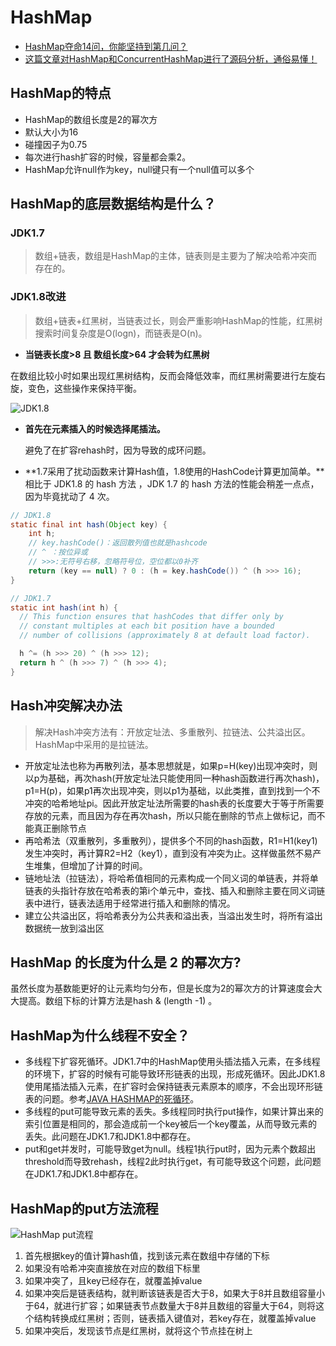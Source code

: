 # HashMap

- [HashMap夺命14问，你能坚持到第几问？](https://mp.weixin.qq.com/s/sv94zXCl7MU54VBQx8WQJw)
- [这篇文章对HashMap和ConcurrentHashMap进行了源码分析，通俗易懂！](https://crossoverjie.top/2018/07/23/java-senior/ConcurrentHashMap/)

## HashMap的特点

- HashMap的数组长度是2的幂次方
- 默认大小为16
- 碰撞因子为0.75
- 每次进行hash扩容的时候，容量都会乘2。
- HashMap允许null作为key，null键只有一个null值可以多个

## HashMap的底层数据结构是什么？

### JDK1.7

> 数组+链表，数组是HashMap的主体，链表则是主要为了解决哈希冲突而存在的。

### JDK1.8改进

> 数组+链表+红黑树，当链表过长，则会严重影响HashMap的性能，红黑树搜索时间复杂度是O(logn)，而链表是O(n)。

- **当链表长度>8 且 数组长度>64 才会转为红黑树**

在数组比较小时如果出现红黑树结构，反而会降低效率，而红黑树需要进行左旋右旋，变色，这些操作来保持平衡。

![JDK1.8](https://cdn.jsdelivr.net/gh/mouweng/FigureBed/img/202204021434216.png)

- **首先在元素插入的时候选择尾插法。**

  避免了在扩容rehash时，因为导致的成环问题。

- **1.7采用了扰动函数来计算Hash值，1.8使用的HashCode计算更加简单。**相比于 JDK1.8 的 hash 方法 ，JDK 1.7 的 hash 方法的性能会稍差一点点，因为毕竟扰动了 4 次。

```java
// JDK1.8
static final int hash(Object key) {
    int h;
    // key.hashCode()：返回散列值也就是hashcode
    // ^ ：按位异或
    // >>>:无符号右移，忽略符号位，空位都以0补齐
    return (key == null) ? 0 : (h = key.hashCode()) ^ (h >>> 16);
}

// JDK1.7
static int hash(int h) {
  // This function ensures that hashCodes that differ only by
  // constant multiples at each bit position have a bounded
  // number of collisions (approximately 8 at default load factor).

  h ^= (h >>> 20) ^ (h >>> 12);
  return h ^ (h >>> 7) ^ (h >>> 4);
}
```

## Hash冲突解决办法

> 解决Hash冲突方法有：开放定址法、多重散列、拉链法、公共溢出区。HashMap中采用的是拉链法。

- 开放定址法也称为再散列法，基本思想就是，如果p=H(key)出现冲突时，则以p为基础，再次hash(开放定址法只能使用同一种hash函数进行再次hash)，p1=H(p)，如果p1再次出现冲突，则以p1为基础，以此类推，直到找到一个不冲突的哈希地址pi。因此开放定址法所需要的hash表的长度要大于等于所需要存放的元素，而且因为存在再次hash，所以只能在删除的节点上做标记，而不能真正删除节点
- 再哈希法（双重散列，多重散列），提供多个不同的hash函数，R1=H1(key1)发生冲突时，再计算R2=H2（key1），直到没有冲突为止。这样做虽然不易产生堆集，但增加了计算的时间。
- 链地址法（拉链法），将哈希值相同的元素构成一个同义词的单链表，并将单链表的头指针存放在哈希表的第i个单元中，查找、插入和删除主要在同义词链表中进行，链表法适用于经常进行插入和删除的情况。
- 建立公共溢出区，将哈希表分为公共表和溢出表，当溢出发生时，将所有溢出数据统一放到溢出区

## HashMap 的长度为什么是 2 的幂次方?

虽然长度为基数能更好的让元素均匀分布，但是长度为2的幂次方的计算速度会大大提高。数组下标的计算方法是hash & (length -1) 。

## HashMap为什么线程不安全？

- 多线程下扩容死循环。JDK1.7中的HashMap使用头插法插入元素，在多线程的环境下，扩容的时候有可能导致环形链表的出现，形成死循环。因此JDK1.8使用尾插法插入元素，在扩容时会保持链表元素原本的顺序，不会出现环形链表的问题。参考[JAVA HASHMAP的死循环](https://coolshell.cn/articles/9606.html)。
- 多线程的put可能导致元素的丢失。多线程同时执行put操作，如果计算出来的索引位置是相同的，那会造成前一个key被后一个key覆盖，从而导致元素的丢失。此问题在JDK1.7和JDK1.8中都存在。
- put和get并发时，可能导致get为null。线程1执行put时，因为元素个数超出threshold而导致rehash，线程2此时执行get，有可能导致这个问题，此问题在JDK1.7和JDK1.8中都存在。

## HashMap的put方法流程

![HashMap put流程](https://cdn.jsdelivr.net/gh/mouweng/FigureBed/img/202204041240878.jpg)

1. 首先根据key的值计算hash值，找到该元素在数组中存储的下标
2. 如果没有哈希冲突直接放在对应的数组下标里
3. 如果冲突了，且key已经存在，就覆盖掉value
4. 如果冲突后是链表结构，就判断该链表是否大于8，如果大于8并且数组容量小于64，就进行扩容；如果链表节点数量大于8并且数组的容量大于64，则将这个结构转换成红黑树；否则，链表插入键值对，若key存在，就覆盖掉value
5. 如果冲突后，发现该节点是红黑树，就将这个节点挂在树上